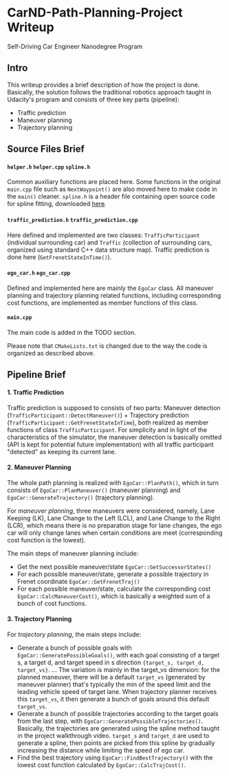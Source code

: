 # CarND-Path-Planning-Project Writeup

Self-Driving Car Engineer Nanodegree Program

## Intro
This writeup provides a brief description of how the project is done. Basically, the solution follows the traditional robotics approach taught in Udacity's program and consists of three key parts (pipeline):
- Traffic prediction
- Maneuver planning
- Trajectory planning

## Source Files Brief
#### `helper.h` `helper.cpp` `spline.h`
Common auxiliary functions are placed here. Some functions in the original `main.cpp` file such as `NextWaypoint()` are also moved here to make code in the `main()` cleaner.
`spline.h` is a header file containing open source code for spline fitting, downloaded [here](http://kluge.in-chemnitz.de/opensource/spline/).
 #### `traffic_prediction.h` `traffic_prediction.cpp`
Here defined and implemented are two classes: `TrafficParticipant` (individual surrounding car) and `Traffic` (collection of surrounding cars, organized using standard C++ data structure map). Traffic prediction is done here (`GetFrenetStateInTime()`).   
#### `ego_car.h` `ego_car.cpp`
Defined and implemented here are mainly the `EgoCar` class. All maneuver planning and trajectory planning related functions, including corresponding cost functions, are implemented as member functions of this class.
#### `main.cpp`
The main code is added in the TODO section.

Please note that `CMakeLists.txt` is changed due to the way the code is organized as described above.

## Pipeline Brief  
#### 1. Traffic Prediction
Traffic prediction is supposed to consists of two parts: Maneuver detection (`TrafficParticipant::DetectManeuver()`) + Trajectory prediction (`TrafficParticipant::GetFrenetStateInTime`), both realized as member functions of class `TrafficParticipant`. For simplicity and in light of the characteristics of the simulator, the maneuver detection is basically omitted (API is kept for potential future implementation) with all traffic participant "detected" as keeping its current lane.

#### 2. Maneuver Planning
The whole path planning is realized with `EgoCar::PlanPath()`, which in turn consists of `EgoCar::PlanManeuver()` (maneuver planning) and `EgoCar::GenerateTrajectory()` (trajectory planning).

For *maneuver planning*, three maneuvers were considered, namely, Lane Keeping (LK), Lane Change to the Left (LCL), and Lane Change to the Right (LCR), which means there is no preparation stage for lane changes, the ego car will only change lanes when certain conditions are meet (corresponding cost function is the lowest).

The main steps of maneuver planning include:
- Get the next possible maneuver/state `EgoCar::GetSuccessorStates()`
- For each possible maneuver/state, generate a possible trajectory in Frenet coordinate `EgoCar::GetFrenetTraj()`
- For each possible maneuver/state, calculate the corresponding cost `EgoCar::CalcManeuverCost()`, which is basically a weighted sum of a bunch of cost functions.

#### 3. Trajectory Planning
For *trajectory planning*, the main steps include:
- Generate a bunch of possible goals with `EgoCar::GeneratePossibleGoals()`, with each goal consisting of a target s, a target d, and target speed in s direction `{target_s, target_d, target_vs}`. ...
The variation is mainly in the target_vs dimension: for the planned maneuver, there will be a default `target_vs` (generated by maneuver planner) that's typically the min of the speed limit and the leading vehicle speed of target lane. When trajectory planner receives this `target_vs`, it then generate a bunch of goals around this default `target_vs`.
- Generate a bunch of possible trajectories according to the target goals from the last step, with `EgoCar::GeneratePossibleTrajectories()`. Basically, the trajectories are generated using the spline method taught in the project walkthrough video. `target_s` and `target_d` are used to generate a spline, then points are picked from this spline by gradually increasing the distance while limiting the speed of ego car.
- Find the best trajectory using `EgoCar::FindBestTrajectory()` with the lowest cost function calculated by `EgoCar::CalcTrajCost()`.
